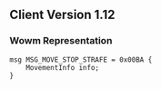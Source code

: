 ## Client Version 1.12

### Wowm Representation
```rust,ignore
msg MSG_MOVE_STOP_STRAFE = 0x00BA {
    MovementInfo info;    
}

```
